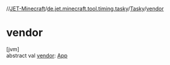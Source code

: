 //[JET-Minecraft](../../../index.md)/[de.jet.minecraft.tool.timing.tasky](../index.md)/[Tasky](index.md)/[vendor](vendor.md)

# vendor

[jvm]\
abstract val [vendor](vendor.md): [App](../../de.jet.minecraft.structure.app/-app/index.md)
